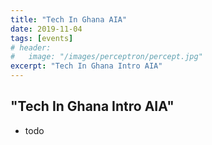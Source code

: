 ```yaml
---
title: "Tech In Ghana AIA"
date: 2019-11-04
tags: [events]
# header:
#   image: "/images/perceptron/percept.jpg"
excerpt: "Tech In Ghana Intro AIA"
---
```


## "Tech In Ghana Intro AIA"


- todo
